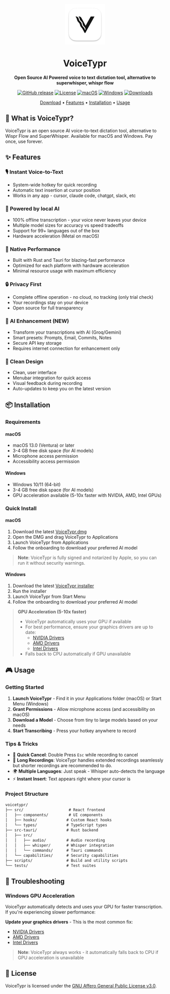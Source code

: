 <div align="center">
  <img src="src-tauri/icons/icon.png" alt="VoiceTypr Logo" width="128" height="128">

  # VoiceTypr

  **Open Source AI Powered voice to text dictation tool, alternative to superwhisper, whispr flow**

  [![GitHub release](https://img.shields.io/github/v/release/moinulmoin/voicetypr)](https://github.com/moinulmoin/voicetypr/releases)
  [![License](https://img.shields.io/badge/license-AGPL--3.0-blue.svg)](LICENSE.md)
  [![macOS](https://img.shields.io/badge/macOS-13.0+-black)](https://www.apple.com/macos)
  [![Windows](https://img.shields.io/badge/Windows-10%2F11-0078D6)](https://www.microsoft.com/windows)
  [![Downloads](https://img.shields.io/github/downloads/moinulmoin/voicetypr/total)](https://github.com/moinulmoin/voicetypr/releases)

  [Download](https://github.com/moinulmoin/voicetypr/releases/latest) • [Features](#features) • [Installation](#installation) • [Usage](#usage)
</div>

## 🎯 What is VoiceTypr?

VoiceTypr is an open source AI voice-to-text dictation tool, alternative to Wispr Flow and SuperWhisper. Available for macOS and Windows. Pay once, use forever.

## ✨ Features

### 🎙️ **Instant Voice-to-Text**
- System-wide hotkey for quick recording
- Automatic text insertion at cursor position
- Works in any app - cursor, claude code, chatgpt, slack, etc

### 🤖 **Powered by local AI**
- 100% offline transcription - your voice never leaves your device
- Multiple model sizes for accuracy vs speed tradeoffs
- Support for 99+ languages out of the box
- Hardware acceleration (Metal on macOS)

### 🚀 **Native Performance**
- Built with Rust and Tauri for blazing-fast performance
- Optimized for each platform with hardware acceleration
- Minimal resource usage with maximum efficiency

### 🔒 **Privacy First**
- Complete offline operation - no cloud, no tracking (only trial check)
- Your recordings stay on your device
- Open source for full transparency

### 🤖 **AI Enhancement** (NEW)
- Transform your transcriptions with AI (Groq/Gemini)
- Smart presets: Prompts, Email, Commits, Notes
- Secure API key storage
- Requires internet connection for enhancement only

### 🎨 **Clean Design**
- Clean, user interface
- Menubar integration for quick access
- Visual feedback during recording
- Auto-updates to keep you on the latest version

## 📦 Installation

### Requirements

#### macOS
- macOS 13.0 (Ventura) or later
- 3-4 GB free disk space (for AI models)
- Microphone access permission
- Accessibility access permission

#### Windows
- Windows 10/11 (64-bit)
- 3-4 GB free disk space (for AI models)
- GPU acceleration available (5-10x faster with NVIDIA, AMD, Intel GPUs)

### Quick Install

#### macOS
1. Download the latest [VoiceTypr.dmg](https://github.com/moinulmoin/voicetypr/releases/latest)
2. Open the DMG and drag VoiceTypr to Applications
3. Launch VoiceTypr from Applications
4. Follow the onboarding to download your preferred AI model

> **Note**: VoiceTypr is fully signed and notarized by Apple, so you can run it without security warnings.

#### Windows
1. Download the latest [VoiceTypr installer](https://github.com/moinulmoin/voicetypr/releases/latest)
2. Run the installer
3. Launch VoiceTypr from Start Menu
4. Follow the onboarding to download your preferred AI model

> **GPU Acceleration (5-10x faster)**
> - VoiceTypr automatically uses your GPU if available
> - For best performance, ensure your graphics drivers are up to date:
>   - [NVIDIA Drivers](https://www.nvidia.com/drivers)
>   - [AMD Drivers](https://www.amd.com/support)
>   - [Intel Drivers](https://www.intel.com/content/www/us/en/support/products/80939/graphics.html)
> - Falls back to CPU automatically if GPU unavailable

## 🎮 Usage

### Getting Started

1. **Launch VoiceTypr** - Find it in your Applications folder (macOS) or Start Menu (Windows)
2. **Grant Permissions** - Allow microphone access (and accessibility on macOS)
3. **Download a Model** - Choose from tiny to large models based on your needs
4. **Start Transcribing** - Press your hotkey anywhere to record

### Tips & Tricks

- 🎯 **Quick Cancel**: Double Press `Esc` while recording to cancel
- 📝 **Long Recordings**: VoiceTypr handles extended recordings seamlessly but shorter recordings are recommended to do.
- 🌍 **Multiple Languages**: Just speak - Whisper auto-detects the language
- ⚡ **Instant Insert**: Text appears right where your cursor is

### Project Structure

```
voicetypr/
├── src/                    # React frontend
│   ├── components/         # UI components
│   ├── hooks/             # Custom React hooks
│   └── types/             # TypeScript types
├── src-tauri/             # Rust backend
│   ├── src/
│   │   ├── audio/         # Audio recording
│   │   ├── whisper/       # Whisper integration
│   │   └── commands/      # Tauri commands
│   └── capabilities/      # Security capabilities
├── scripts/               # Build and utility scripts
└── tests/                 # Test suites
```

## 🔧 Troubleshooting

### Windows GPU Acceleration

VoiceTypr automatically detects and uses your GPU for faster transcription. If you're experiencing slower performance:

**Update your graphics drivers** - This is the most common fix:
   - [NVIDIA Drivers](https://www.nvidia.com/drivers)
   - [AMD Drivers](https://www.amd.com/support)
   - [Intel Drivers](https://www.intel.com/content/www/us/en/support/products/80939/graphics.html)

> **Note**: VoiceTypr always works - it automatically falls back to CPU if GPU acceleration is unavailable

## 📄 License

VoiceTypr is licensed under the [GNU Affero General Public License v3.0](LICENSE.md).
</div>
